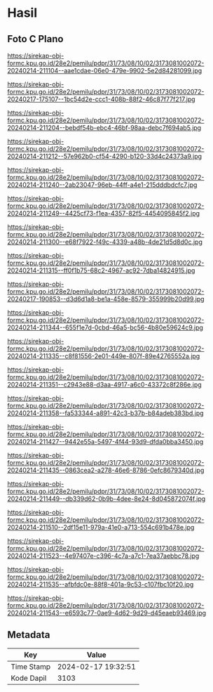 # Hasil

## Foto C Plano

https://sirekap-obj-formc.kpu.go.id/28e2/pemilu/pdpr/31/73/08/10/02/3173081002072-20240214-211104--aae1cdae-06e0-479e-9902-5e2d84281099.jpg

https://sirekap-obj-formc.kpu.go.id/28e2/pemilu/pdpr/31/73/08/10/02/3173081002072-20240217-175107--1bc54d2e-ccc1-408b-88f2-46c87f77f217.jpg

https://sirekap-obj-formc.kpu.go.id/28e2/pemilu/pdpr/31/73/08/10/02/3173081002072-20240214-211204--bebdf54b-ebc4-46bf-98aa-debc7f694ab5.jpg

https://sirekap-obj-formc.kpu.go.id/28e2/pemilu/pdpr/31/73/08/10/02/3173081002072-20240214-211212--57e962b0-cf54-4290-b120-33d4c24373a9.jpg

https://sirekap-obj-formc.kpu.go.id/28e2/pemilu/pdpr/31/73/08/10/02/3173081002072-20240214-211240--2ab23047-96eb-44ff-a4e1-215dddbdcfc7.jpg

https://sirekap-obj-formc.kpu.go.id/28e2/pemilu/pdpr/31/73/08/10/02/3173081002072-20240214-211249--4425cf73-f1ea-4357-82f5-4454095845f2.jpg

https://sirekap-obj-formc.kpu.go.id/28e2/pemilu/pdpr/31/73/08/10/02/3173081002072-20240214-211300--e68f7922-f49c-4339-a48b-4de21d5d8d0c.jpg

https://sirekap-obj-formc.kpu.go.id/28e2/pemilu/pdpr/31/73/08/10/02/3173081002072-20240214-211315--ff0f1b75-68c2-4967-ac92-7dba14824915.jpg

https://sirekap-obj-formc.kpu.go.id/28e2/pemilu/pdpr/31/73/08/10/02/3173081002072-20240217-190853--d3d6d1a8-be1a-458e-8579-355999b20d99.jpg

https://sirekap-obj-formc.kpu.go.id/28e2/pemilu/pdpr/31/73/08/10/02/3173081002072-20240214-211344--655f1e7d-0cbd-46a5-bc56-4b80e59624c9.jpg

https://sirekap-obj-formc.kpu.go.id/28e2/pemilu/pdpr/31/73/08/10/02/3173081002072-20240214-211335--c8f81556-2e01-449e-807f-89e42765552a.jpg

https://sirekap-obj-formc.kpu.go.id/28e2/pemilu/pdpr/31/73/08/10/02/3173081002072-20240214-211351--c2943e88-d3aa-4917-a6c0-43372c8f286e.jpg

https://sirekap-obj-formc.kpu.go.id/28e2/pemilu/pdpr/31/73/08/10/02/3173081002072-20240214-211358--fa533344-a891-42c3-b37b-b84adeb383bd.jpg

https://sirekap-obj-formc.kpu.go.id/28e2/pemilu/pdpr/31/73/08/10/02/3173081002072-20240214-211427--9442e55a-5497-4f44-93d9-dfda0bba3450.jpg

https://sirekap-obj-formc.kpu.go.id/28e2/pemilu/pdpr/31/73/08/10/02/3173081002072-20240214-211435--0863cea2-a278-46e6-8786-0efc8679340d.jpg

https://sirekap-obj-formc.kpu.go.id/28e2/pemilu/pdpr/31/73/08/10/02/3173081002072-20240214-211449--db339d62-0b9b-4dee-8e24-8d045872074f.jpg

https://sirekap-obj-formc.kpu.go.id/28e2/pemilu/pdpr/31/73/08/10/02/3173081002072-20240214-211510--2df15e11-979a-41e0-a713-554c691b478e.jpg

https://sirekap-obj-formc.kpu.go.id/28e2/pemilu/pdpr/31/73/08/10/02/3173081002072-20240214-211523--4e97407e-c396-4c7a-a7c1-7ea37aebbc78.jpg

https://sirekap-obj-formc.kpu.go.id/28e2/pemilu/pdpr/31/73/08/10/02/3173081002072-20240214-211535--afbfdc0e-88f8-401a-9c53-c107fbc10f20.jpg

https://sirekap-obj-formc.kpu.go.id/28e2/pemilu/pdpr/31/73/08/10/02/3173081002072-20240214-211543--e6593c77-0ae9-4d62-9d29-d45eaeb93469.jpg


## Metadata

| Key        | Value               |
| ---------- | ------------------- |
| Time Stamp | 2024-02-17 19:32:51 |
| Kode Dapil | 3103                |



